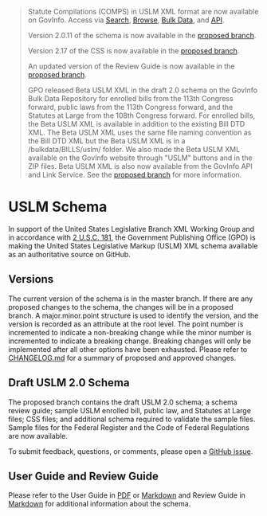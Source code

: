 >Statute Compilations (COMPS) in USLM XML format are now available on GovInfo. Access via [Search](https://www.govinfo.gov/app/search/%7B%22query%22%3A%22collection%3Acomps%22%2C%22offset%22%3A0%7D), [Browse](https://www.govinfo.gov/app/collection/comps), [Bulk Data](https://www.govinfo.gov/bulkdata/COMPS), and [API](https://api.govinfo.gov/docs/). 
>
>Version 2.0.11 of the schema is now available in the [proposed branch](https://github.com/usgpo/uslm/tree/proposed). 
>
>Version 2.17 of the CSS is now available in the [proposed branch](https://github.com/usgpo/uslm/tree/proposed). 
>
>An updated version of the Review Guide is now available in the [proposed branch](https://github.com/usgpo/uslm/tree/proposed). 
>
>GPO released Beta USLM XML in the draft 2.0 schema on the GovInfo Bulk Data Repository for enrolled bills from the 113th Congress forward, public laws from the 113th Congress forward, and the Statutes at Large from the 108th Congress forward. For enrolled bills, the Beta USLM XML is available in addition to the existing Bill DTD XML. The Beta USLM XML uses the same file naming convention as the Bill DTD XML but the Beta USLM XML is in a /bulkdata/BILLS/uslm/ folder. We also made the Beta USLM XML available on the GovInfo website through "USLM" buttons and in the ZIP files. Beta USLM XML is also now available from the GovInfo API and Link Service. See the [proposed branch](https://github.com/usgpo/uslm/tree/proposed) for more information. 


# USLM Schema #
In support of the United States Legislative Branch XML Working Group and in accordance with [2 U.S.C. 181](https://api.fdsys.gov/link?collection=uscode&title=2&year=mostrecent&section=181), the Government Publishing Office (GPO) is making the United States Legislative Markup (USLM) XML schema available as an authoritative source on GitHub. 


## Versions ##
The current version of the schema is in the master branch. If there are any proposed changes to the schema, the changes will be in a proposed branch. A major.minor.point structure is used to identify the version, and the version is recorded as an attribute at the root level. The point number is incremented to indicate a non-breaking change while the minor number is incremented to indicate a breaking change. Breaking changes will only be implemented after all other options have been exhausted. Please refer to [CHANGELOG.md](CHANGELOG.md) for a summary of proposed and approved changes.  


## Draft USLM 2.0 Schema ##
The proposed branch contains the draft USLM 2.0 schema; a schema review guide; sample USLM enrolled bill, public law, and Statutes at Large  files; CSS files; and additional schema required to validate the sample files. Sample files for the Federal Register and the Code of Federal Regulations are now available. 


To submit feedback, questions, or comments, please open a [GitHub issue](https://github.com/usgpo/uslm/issues).


## User Guide and Review Guide ##
Please refer to the User Guide in [PDF](USLM-User-Guide.pdf) or [Markdown](USLM-User-Guide.md) and Review Guide in [Markdown](https://github.com/usgpo/uslm/blob/proposed/USLM-2_0-Review-Guide.md) for additional information about the schema. 
